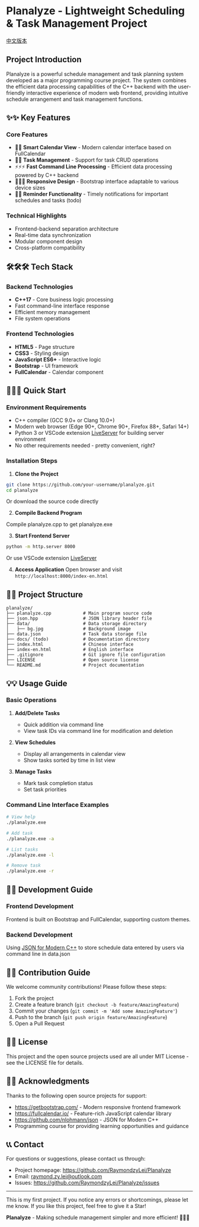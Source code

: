 # Planalyze - Lightweight Scheduling & Task Management Project

[中文版本](README-zh.md)

## Project Introduction

Planalyze is a powerful schedule management and task planning system developed as a major programming course project. The system combines the efficient data processing capabilities of the C++ backend with the user-friendly interactive experience of modern web frontend, providing intuitive schedule arrangement and task management functions.

## ✨✨ Key Features

### Core Features
- 📅📅 **Smart Calendar View** - Modern calendar interface based on FullCalendar
- 📝📝 **Task Management** - Support for task CRUD operations
- ⚡⚡⚡ **Fast Command Line Processing** - Efficient data processing powered by C++ backend
- 🎨🎨🎨 **Responsive Design** - Bootstrap interface adaptable to various device sizes
- 🔔🔔 **Reminder Functionality** - Timely notifications for important schedules and tasks (todo)

### Technical Highlights
- Frontend-backend separation architecture
- Real-time data synchronization
- Modular component design
- Cross-platform compatibility

## 🛠🛠🛠 Tech Stack

### Backend Technologies
- **C++17** - Core business logic processing
- Fast command-line interface response
- Efficient memory management
- File system operations

### Frontend Technologies
- **HTML5** - Page structure
- **CSS3** - Styling design
- **JavaScript ES6+** - Interactive logic
- **Bootstrap** - UI framework
- **FullCalendar** - Calendar component

## 🚀🚀🚀 Quick Start

### Environment Requirements
- C++ compiler (GCC 9.0+ or Clang 10.0+)
- Modern web browser (Edge 90+, Chrome 90+, Firefox 88+, Safari 14+)
- Python 3 or VSCode extension [LiveServer](https://marketplace.visualstudio.com/items?itemName=ritwickdey.LiveServer) for building server environment
- No other requirements needed - pretty convenient, right?

### Installation Steps

1. **Clone the Project**
```bash
git clone https://github.com/your-username/planalyze.git
cd planalyze
```
Or download the source code directly

2. **Compile Backend Program**

Compile planalyze.cpp to get planalyze.exe

3. **Start Frontend Server**
```bash
python -m http.server 8000
```
Or use VSCode extension [LiveServer](https://marketplace.visualstudio.com/items?itemName=ritwickdey.LiveServer)

4. **Access Application**
Open browser and visit `http://localhost:8000/index-en.html`

## 📁📁 Project Structure

```
planalyze/
├── planalyze.cpp            # Main program source code
├── json.hpp                 # JSON library header file
├── data/                    # Data storage directory
│   ├── bg.jpg               # Background image
├── data.json                # Task data storage file
├── docs/ (todo)             # Documentation directory
├── index.html               # Chinese interface
├── index-en.html            # English interface
├── .gitignore               # Git ignore file configuration
├── LICENSE                  # Open source license
└── README.md                # Project documentation
```

## 💡💡 Usage Guide

### Basic Operations

1. **Add/Delete Tasks**
   - Quick addition via command line
   - View task IDs via command line for modification and deletion

2. **View Schedules**
   - Display all arrangements in calendar view
   - Show tasks sorted by time in list view

3. **Manage Tasks**
   - Mark task completion status
   - Set task priorities

### Command Line Interface Examples

```bash
# View help
./planalyze.exe

# Add task
./planalyze.exe -a

# List tasks
./planalyze.exe -l

# Remove task
./planalyze.exe -r
```

## 🔧🔧 Development Guide

### Frontend Development
Frontend is built on Bootstrap and FullCalendar, supporting custom themes.

### Backend Development
Using [JSON for Modern C++](https://github.com/nlohmann/json) to store schedule data entered by users via command line in data.json

## 🤝🤝 Contribution Guide

We welcome community contributions! Please follow these steps:

1. Fork the project
2. Create a feature branch (`git checkout -b feature/AmazingFeature`)
3. Commit your changes (`git commit -m 'Add some AmazingFeature'`)
4. Push to the branch (`git push origin feature/AmazingFeature`)
5. Open a Pull Request

## 📄📄 License

This project and the open source projects used are all under MIT License - see the LICENSE file for details.

## 🙏🙏 Acknowledgments

Thanks to the following open source projects for support:

- https://getbootstrap.com/ - Modern responsive frontend framework
- https://fullcalendar.io/ - Feature-rich JavaScript calendar library
- https://github.com/nlohmann/json - JSON for Modern C++
- Programming course for providing learning opportunities and guidance

## 📞📞 Contact

For questions or suggestions, please contact us through:

- Project homepage: https://github.com/RaymondzyLei/Planalyze
- Email: raymond.zy.lei@outlook.com
- Issues: https://github.com/RaymondzyLei/Planalyze/issues

---

This is my first project. If you notice any errors or shortcomings, please let me know. If you like this project, feel free to give it a Star!

**Planalyze** - Making schedule management simpler and more efficient! 📅📅✨